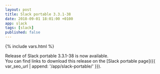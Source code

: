 ```yaml
---
layout: post
title: Slack portable 3.3.1-38
date: 2018-09-01 18:01:00 +0100
app: slack
tags: [slack]
published: false
---
```

{% include vars.html %}

Release of Slack portable 3.3.1-38 is now available.<br />
You can find links to download this release on the [Slack portable page]({{ var_seo_url | append: '/app/slack-portable/' }}).